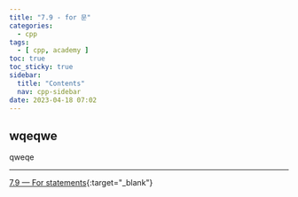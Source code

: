 ```yaml
---
title: "7.9 - for 문"
categories:
  - cpp
tags:
  - [ cpp, academy ]
toc: true
toc_sticky: true
sidebar:
  title: "Contents"
  nav: cpp-sidebar
date: 2023-04-18 07:02
---
```


## wqeqwe

qweqe

---

[7.9 — For statements](https://www.learncpp.com/cpp-tutorial/for-statements/){:target="_blank"}

<!--

<div class="notice--info" markdown="1">
<span class="notice-title">
**TITLE**
</span>

BODY
</div>

-->